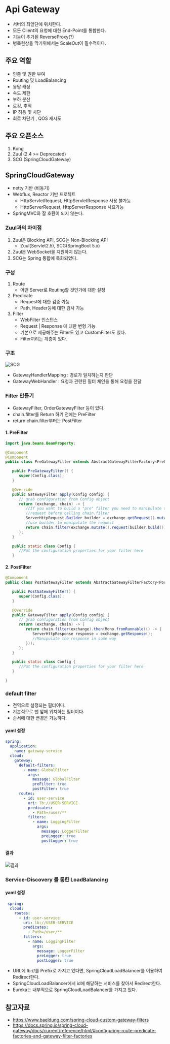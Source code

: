 # Api Gateway
- 서버의 최앞단에 위치한다.
- 모든 Client의 요청에 대한 End-Point를 통합한다.
- 기능이 추가된 ReverseProxy(?)
- 병목현상을 막기위해서는 ScaleOut이 필수적이다.

## 주요 역할
- 인증 및 권한 부여
- Routing 및 LoadBalancing
- 응답 캐싱
- 속도 제한
- 부하 분산
- 로깅, 추적
- IP 허용 및 차단 
- 회로 차단기 , QOS 재시도

## 주요 오픈소스
1. Kong
2. Zuul (2.4 >= Deprecated)
3. SCG (SpringCloudGateway)


## SpringCloudGateway
- netty 기반 (비동기)
- Webflux, Reactor 기반 프로젝트
  - HttpServletRequest, HttpServletResponse 사용 불가능
  - HttpServerRequest, HttpServerResponse 사요가능
- SpringMVC와 잘 호환이 되지 않는다.

### Zuul과의 차이점
1. Zuul은 Blocking API, SCG는 Non-Blocking API
    - Zuul(Servlet2.5), SCG(SpringBoot 5.x)
2. Zuul은 WebSocket을 지원하지 않는다.
3. SCG는 Spring 통합에 특화되었다.

### 구성
1. Route
    - 어떤 Server로 Routing할 것인가에 대한 설정 
2. Predicate
    - Request에 대한 검증 가능
    - Path, Header등에 대한 검사 가능
3. Filter
    - WebFilter 인스턴스
    - Request | Response 에 대한 변형 가능
    - 기본으로 제공해주는 Filter도 있고 CustomFilter도 있다.
    - Filter끼리는 계층이 있다.

### 구조
![SCG](https://user-images.githubusercontent.com/57896918/157435078-3cec24bc-722f-4632-9e46-2a722436aa63.png)

- GatewayHandlerMapping : 경로가 일치하는지 판단
- GatewayWebHandler : 요청과 관련된 필터 체인을 통해 요청을 전달


### Filter 만들기
- GatewayFilter, OrderGatewayFilter 등이 있다.
- chain.filter를 Return 하기 전에는 PreFilter
- return chain.filter부터는 PostFilter

#### 1. PreFilter
```java
import java.beans.BeanProperty;

@Component
@Component
public class PreGatewayFilter extends AbstractGatewayFilterFactory<PreGatewayFilterFactory.Config> {

   public PreGatewayFilter() {
      super(Config.class);
   }

   @Override
   public GatewayFilter apply(Config config) {
      // grab configuration from Config object
      return (exchange, chain) -> {
         //If you want to build a "pre" filter you need to manipulate the
         //request before calling chain.filter
         ServerHttpRequest.Builder builder = exchange.getRequest().mutate();
         //use builder to manipulate the request
         return chain.filter(exchange.mutate().request(builder.build()).build());
      };
   }

   public static class Config {
      //Put the configuration properties for your filter here
   }
```
#### 2. PostFilter
```java
@Component
public class PostGatewayFilter extends AbstractGatewayFilterFactory<PostGatewayFilterFactory.Config> {

   public PostGatewayFilter() {
      super(Config.class);
   }

   @Override
   public GatewayFilter apply(Config config) {
      // grab configuration from Config object
      return (exchange, chain) -> {
         return chain.filter(exchange).then(Mono.fromRunnable(() -> {
            ServerHttpResponse response = exchange.getResponse();
            //Manipulate the response in some way
         }));
      };
   }

   public static class Config {
      //Put the configuration properties for your filter here
   }

}
```
### default filter
- 전역으로 설정되는 필터이다.
- 기본적으로 맨 앞에 위치하는 필터이다.
- 순서에 대한 변경은 가능하다.
#### yaml 설정
```yaml
spring:
  application:
    name: gateway-service
  cloud:
    gateway:
      default-filters:
        - name: GlobalFilter
          args:
            message: GlobalFilter
            preFilter: true
            postFilter: true
      routes:
        - id: user-service
          uri: lb://USER-SERVICE
          predicates:
            - Path=/user/**
          filters:
            - name: LoggingFilter
              args:
                message: LoggerFilter
                preLogger: true
                postLogger: true
```
#### 결과
![결과](https://user-images.githubusercontent.com/57896918/157694985-4d157a85-5a00-408d-bcb8-800e9fd61229.png)

### Service-Discovery 를 통한 LoadBalancing
#### yaml 설정
```yaml
 spring:
  cloud:
    routes:
      - id: user-service
        uri: lb://USER-SERVICE
        predicates:
          - Path=/user/**
        filters:
          - name: LoggingFilter
            args:
              message: LoggerFilter
              preLogger: true
              postLogger: true
```
- URL에 lb://를 Prefix로 가지고 있다면, SpringCloudLoadBalancer를 이용하여 Redirect한다.
- SpringCloudLoadBalancer에서 id에 해당하는 서비스를 찾아서 Redirect한다.
- Eureka는 내부적으로 SpringCloudLoadBalancer를 가지고 있다.


## 참고자료
- https://www.baeldung.com/spring-cloud-custom-gateway-filters
- https://docs.spring.io/spring-cloud-gateway/docs/current/reference/html/#configuring-route-predicate-factories-and-gateway-filter-factories

